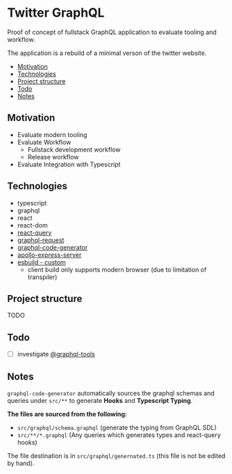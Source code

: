 # Twitter GraphQL

Proof of concept of fullstack GraphQL application to evaluate tooling and workflow.

The application is a rebuild of a minimal verson of the twitter website.

- [Motivation](#motivation)  
- [Technologies](#technologies)  
- [Project structure](#project-structure)  
- [Todo](#todo)  
- [Notes](#notes)  

## Motivation

- Evaluate modern tooling
- Evaluate Workflow  
  - Fullstack development workflow  
  - Release workflow  
- Evaluate Integration with Typescript

## Technologies

- typescript  
- graphql   
- react  
- react-dom  
- [react-query](https://github.com/tannerlinsley/react-query)  
- [graphql-request](https://github.com/prisma-labs/graphql-request)  
- [graphql-code-generator](https://github.com/dotansimha/graphql-code-generator)  
- [apollo-express-server](https://github.com/apollographql/apollo-server)  
- [esbuild - custom](https://github.com/Jareechang/common-web/tree/master/packages/esbuild)  
  - client build only supports modern browser (due to limitation of transpiler)  

## Project structure

TODO

## Todo

- [ ] investigate [@graphql-tools](https://www.graphql-tools.com/)

## Notes

`graphql-code-generator` automatically sources the graphql schemas and queries under `src/**` to generate
**Hooks** and **Typescript Typing**.

**The files are sourced from the following:**

- `src/graphql/schema.graphql` (generate the typing from GraphQL SDL)  
- `src/**/*.graphql` (Any queries which generates types and react-query hooks)  

The file destination is in `src/graphql/genernated.ts` (this file is not be edited by hand).

